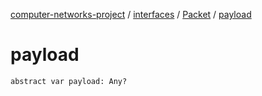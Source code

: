 [computer-networks-project](../../index.md) / [interfaces](../index.md) / [Packet](index.md) / [payload](./payload.md)

# payload

`abstract var payload: Any?`
